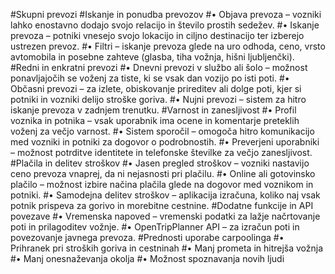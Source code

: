 #Skupni prevozi
#Iskanje in ponudba prevozov
#•	Objava prevoza – vozniki lahko enostavno dodajo svojo relacijo in število prostih sedežev.
#•	Iskanje prevoza – potniki vnesejo svojo lokacijo in ciljno destinacijo ter izberejo ustrezen prevoz.
#•	Filtri – iskanje prevoza glede na uro odhoda, ceno, vrsto avtomobila in posebne zahteve (glasba, tiha vožnja, hišni ljubljenčki).
#Redni in enkratni prevozi
#•	Dnevni prevozi v službo ali šolo – možnost ponavljajočih se voženj za tiste, ki se vsak dan vozijo po isti poti.
#•	Občasni prevozi – za izlete, obiskovanje prireditev ali dolge poti, kjer si potniki in vozniki delijo stroške goriva.
#•	Nujni prevozi – sistem za hitro iskanje prevoza v zadnjem trenutku.
#Varnost in zanesljivost
#•	Profil voznika in potnika – vsak uporabnik ima ocene in komentarje preteklih voženj za večjo varnost.
#•	Sistem sporočil – omogoča hitro komunikacijo med vozniki in potniki za dogovor o podrobnostih.
#•	Preverjeni uporabniki – možnost potrditve identitete in telefonske številke za večjo zanesljivost.
#Plačila in delitev stroškov
#•	Jasen pregled stroškov – vozniki nastavijo ceno prevoza vnaprej, da ni nejasnosti pri plačilu.
#•	Online ali gotovinsko plačilo – možnost izbire načina plačila glede na dogovor med voznikom in potniki.
#•	Samodejna delitev stroškov – aplikacija izračuna, koliko naj vsak potnik prispeva za gorivo in morebitne cestnine.
#Dodatne funkcije in API povezave
#•	Vremenska napoved – vremenski podatki za lažje načrtovanje poti in prilagoditev vožnje.
#•	OpenTripPlanner API – za izračun poti in povezovanje javnega prevoza.
#Prednosti uporabe carpoolinga
#•	Prihranek pri stroških goriva in cestninah
#•	Manj prometa in hitrejša vožnja
#•	Manj onesnaževanja okolja
#•	Možnost spoznavanja novih ljudi
